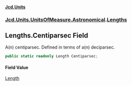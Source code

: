#### [Jcd.Units](index.md 'index')
### [Jcd.Units.UnitsOfMeasure.Astronomical](Jcd.Units.UnitsOfMeasure.Astronomical.md 'Jcd.Units.UnitsOfMeasure.Astronomical').[Lengths](Jcd.Units.UnitsOfMeasure.Astronomical.Lengths.md 'Jcd.Units.UnitsOfMeasure.Astronomical.Lengths')

## Lengths.Centiparsec Field

A(n) centiparsec. Defined in terms of a(n) deciparsec.

```csharp
public static readonly Length Centiparsec;
```

#### Field Value
[Length](Jcd.Units.UnitTypes.Length.md 'Jcd.Units.UnitTypes.Length')